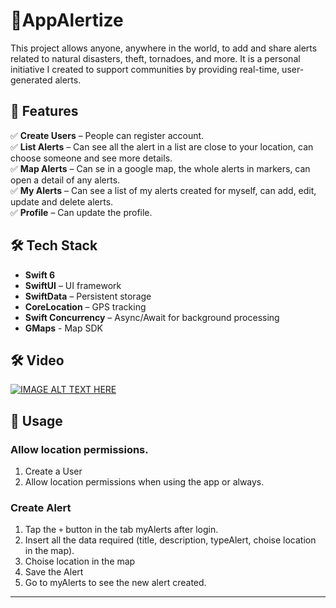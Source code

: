 # 🚴AppAlertize
This project allows anyone, anywhere in the world, to add and share alerts related to natural disasters, theft, tornadoes, and more. It is a personal initiative I created to support communities by providing real-time, user-generated alerts. 

## 📌 Features
✅ **Create Users** – People can register account.  
✅ **List Alerts** – Can see all the alert in a list are close to your location, can choose someone and see more details.  
✅ **Map Alerts** – Can se in a google map, the whole alerts in markers, can open a detail of any alerts.  
✅ **My Alerts** – Can see a list of my alerts created for myself, can add, edit, update and delete alerts.  
✅ **Profile** – Can update the profile.  

## 🛠 Tech Stack
- **Swift 6**
- **SwiftUI** – UI framework
- **SwiftData** – Persistent storage
- **CoreLocation** – GPS tracking
- **Swift Concurrency** – Async/Await for background processing
- **GMaps** - Map SDK

## 🛠 Video
[![IMAGE ALT TEXT HERE](https://img.youtube.com/vi/yC2_sMXNDKs/0.jpg)](https://www.youtube.com/watch?v=yC2_sMXNDKs)

## 📌 Usage
### Allow location permissions.
1. Create a User
1. Allow location permissions when using the app or always.

### **Create Alert**
1. Tap the `+` button in the tab myAlerts after login.
2. Insert all the data required (title, description, typeAlert, choise location in the map).
3. Choise location in the map
4. Save the Alert
5. Go to myAlerts to see the new alert created.

---

